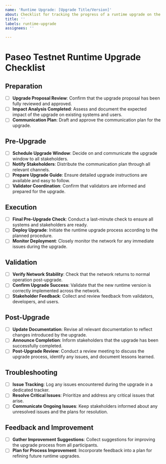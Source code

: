 ```yaml
---
name: 'Runtime Upgrade: [Upgrade Title/Version]'
about: Checklist for tracking the progress of a runtime upgrade on the Paseo Testnet.
title: ''
labels: runtime-upgrade
assignees: ''

---
```


# Paseo Testnet Runtime Upgrade Checklist

## Preparation

- [ ] **Upgrade Proposal Review**: Confirm that the upgrade proposal has been fully reviewed and approved.
- [ ] **Impact Analysis Completed**: Assess and document the expected impact of the upgrade on existing systems and users.
- [ ] **Communication Plan**: Draft and approve the communication plan for the upgrade.

## Pre-Upgrade

- [ ] **Schedule Upgrade Window**: Decide on and communicate the upgrade window to all stakeholders.
- [ ] **Notify Stakeholders**: Distribute the communication plan through all relevant channels.
- [ ] **Prepare Upgrade Guide**: Ensure detailed upgrade instructions are available and easy to follow.
- [ ] **Validator Coordination**: Confirm that validators are informed and prepared for the upgrade.

## Execution

- [ ] **Final Pre-Upgrade Check**: Conduct a last-minute check to ensure all systems and stakeholders are ready.
- [ ] **Deploy Upgrade**: Initiate the runtime upgrade process according to the planned procedure.
- [ ] **Monitor Deployment**: Closely monitor the network for any immediate issues during the upgrade.

## Validation

- [ ] **Verify Network Stability**: Check that the network returns to normal operation post-upgrade.
- [ ] **Confirm Upgrade Success**: Validate that the new runtime version is correctly implemented across the network.
- [ ] **Stakeholder Feedback**: Collect and review feedback from validators, developers, and users.

## Post-Upgrade

- [ ] **Update Documentation**: Revise all relevant documentation to reflect changes introduced by the upgrade.
- [ ] **Announce Completion**: Inform stakeholders that the upgrade has been successfully completed.
- [ ] **Post-Upgrade Review**: Conduct a review meeting to discuss the upgrade process, identify any issues, and document lessons learned.

## Troubleshooting

- [ ] **Issue Tracking**: Log any issues encountered during the upgrade in a dedicated tracker.
- [ ] **Resolve Critical Issues**: Prioritize and address any critical issues that arise.
- [ ] **Communicate Ongoing Issues**: Keep stakeholders informed about any unresolved issues and the plans for resolution.

## Feedback and Improvement

- [ ] **Gather Improvement Suggestions**: Collect suggestions for improving the upgrade process from all participants.
- [ ] **Plan for Process Improvement**: Incorporate feedback into a plan for refining future runtime upgrades.
